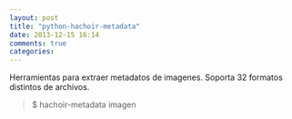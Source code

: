 ```yaml
---
layout: post
title: "python-hachoir-metadata"
date: 2013-12-15 16:14
comments: true
categories: 
---
```

Herramientas para extraer metadatos de imagenes. Soporta 32 formatos distintos de archivos.

>$ hachoir-metadata imagen

